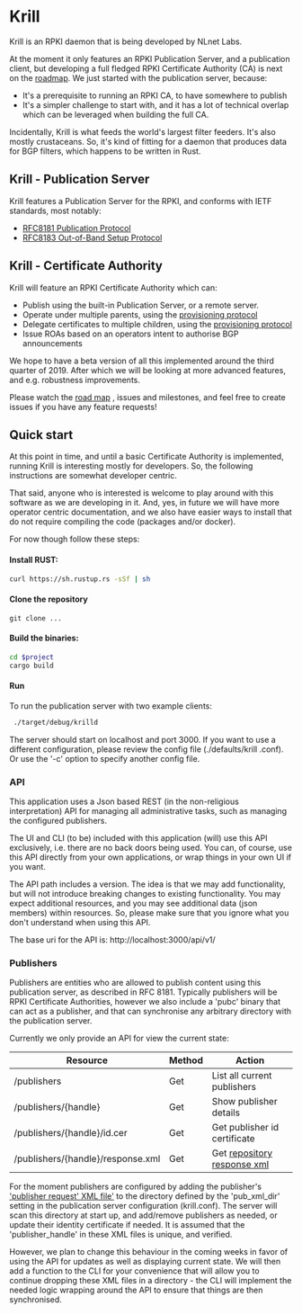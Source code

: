 # Krill

Krill is an RPKI daemon that is being developed by NLnet Labs.

At the moment it only features an RPKI Publication Server, and a 
publication client, but developing a full fledged RPKI Certificate Authority 
(CA) is next on the [roadmap](https://nlnetlabs.nl/projects/rpki/project-plan/). 
We just started with the publication server, because:
* It's a prerequisite to running an RPKI CA, to have somewhere to publish
* It's a simpler challenge to start with, and it has a lot of technical 
overlap which can be leveraged when building the full CA.

Incidentally, Krill is what feeds the world's largest filter feeders. It's also 
mostly crustaceans. So, it's kind of fitting for a daemon that produces data for BGP 
filters, which happens to be written in Rust.

## Krill - Publication Server

Krill features a Publication Server for the RPKI, and conforms with IETF 
standards, most notably:
* [RFC8181 Publication Protocol](https://tools.ietf.org/html/rfc8181) 
* [RFC8183 Out-of-Band Setup Protocol](https://tools.ietf.org/html/rfc8183)

## Krill - Certificate Authority

Krill will feature an RPKI Certificate Authority which can:
* Publish using the built-in Publication Server, or a remote server.
* Operate under multiple parents, using the [provisioning protocol](https://tools.ietf.org/html/rfc6492)
* Delegate certificates to multiple children, using the [provisioning protocol](https://tools.ietf.org/html/rfc6492)
* Issue ROAs based on an operators intent to authorise BGP announcements

We hope to have a beta version of all this implemented around the third 
quarter of 2019. After which we will be looking at more advanced features, 
and e.g. robustness improvements. 

Please watch the [road map](https://nlnetlabs.nl/projects/rpki/project-plan/)
, issues and milestones, and feel free to create issues if you have any 
feature requests!


## Quick start

At this point in time, and until a basic Certificate Authority is 
implemented, running Krill is interesting mostly for developers. So, the 
following instructions are somewhat developer centric.

That said, anyone who is interested is welcome to play around with this 
software as we are developing in it. And, yes, in future we will have more 
operator centric documentation, and we also have easier ways to install that 
do not require compiling the code (packages and/or docker).

For now though follow these steps:

#### Install RUST:
```bash
curl https://sh.rustup.rs -sSf | sh
```

#### Clone the repository

```
git clone ... 
```

#### Build the binaries:
```bash
cd $project
cargo build
```

#### Run

To run the publication server with two example clients:
```bash
 ./target/debug/krilld
```

The server should start on localhost and port 3000. If you want to use a 
different configuration, please review the config file (./defaults/krill
.conf). Or use the '-c' option to specify another config file.

### API

This application uses a Json based REST (in the non-religious interpretation)
API for managing all administrative tasks, such as managing the configured
publishers.

The UI and CLI (to be) included with this application (will) use this API 
exclusively, i.e. there are no back doors being used. You can, of course, use
this API directly from your own applications, or wrap things in your own UI 
if you want.

The API path includes a version. The idea is that we may add functionality, but
will not introduce breaking changes to existing functionality. You may expect
additional resources, and you may see additional data (json members) within 
resources. So, please make sure that you ignore what you don't understand 
when using this API.

The base uri for the API is:
http://localhost:3000/api/v1/

### Publishers

Publishers are entities who are allowed to publish content using this 
publication server, as described in RFC 8181. Typically publishers will be 
RPKI Certificate  Authorities, however we also include a 'pubc' binary that can
act as a publisher, and that can synchronise any arbitrary directory with the
publication server.

Currently we only provide an API for view the current state:

| Resource                       | Method   | Action                          |
| ------------------------------ | -------- | ------------------------------- |
| /publishers                    | Get      | List all current publishers     |
| /publishers/{handle}           | Get      | Show publisher details           |
| /publishers/{handle}/id.cer    | Get      | Get publisher id certificate    |
| /publishers/{handle}/response.xml  | Get      | Get [repository response xml](https://tools.ietf.org/html/rfc8183#section-5.2.4)|
 

For the moment publishers are configured by adding the publisher's ['publisher 
request' XML file'](https://tools.ietf.org/html/rfc8183#section-5.2.3) to the 
directory defined by the 'pub_xml_dir' setting in the publication server 
configuration (krill.conf). The server will scan this directory at start 
up, and add/remove publishers as needed, or update their identity certificate
if needed. It is assumed that the 'publisher_handle' in these XML files is 
unique, and verified.

However, we plan to change this behaviour in the coming weeks in favor of using
the API for updates as well as displaying current state. We will then add a 
function to the CLI for your convenience that will allow you to continue
dropping these XML files in a directory - the CLI will implement the needed 
logic wrapping around the API to ensure that things are then synchronised.









